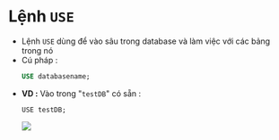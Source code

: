 # Lệnh `USE`
- Lệnh `USE` dùng để vào sâu trong database và làm việc với các bảng trong nó
- Cú pháp :
    ```sql
    USE databasename;
    ```
- **VD :** Vào trong "`testDB`" có sẵn :
    ```
    USE testDB;
    ```
    <img src=https://i.imgur.com/dM2jGml.png>